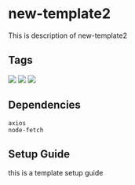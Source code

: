 # new-template2

This is description of new-template2


## Tags
![](https://img.shields.io/badge/-react-informational)
![](https://img.shields.io/badge/-node-informational)
![](https://img.shields.io/badge/-aws-informational)


## Dependencies
`axios`<br/>
`node-fetch`<br/>


## Setup Guide
this is a template setup guide

